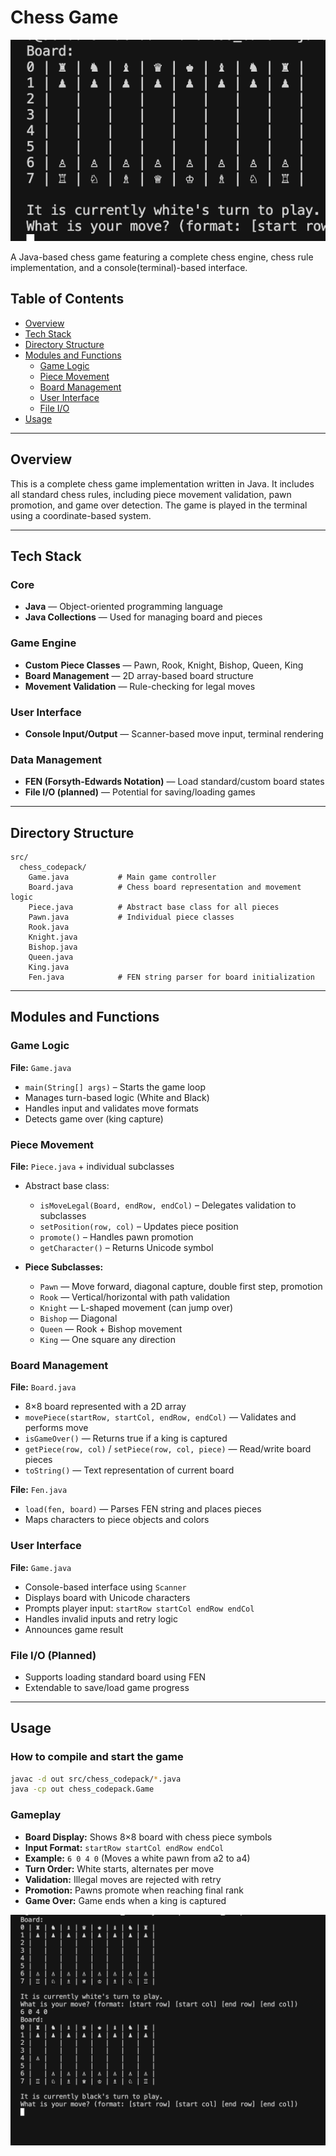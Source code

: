 # Chess Game
![Chess Image](images/Chess_Image.png)

A Java-based chess game featuring a complete chess engine, chess rule implementation, and a console(terminal)-based interface.

## Table of Contents
- [Overview](#overview)
- [Tech Stack](#tech-stack)
- [Directory Structure](#directory-structure)
- [Modules and Functions](#modules-and-functions)
  - [Game Logic](#game-logic)
  - [Piece Movement](#piece-movement)
  - [Board Management](#board-management)
  - [User Interface](#user-interface)
  - [File I/O](#file-io)
- [Usage](#usage)

---

## Overview

This is a complete chess game implementation written in Java. It includes all standard chess rules, including piece movement validation, pawn promotion, and game over detection. The game is played in the terminal using a coordinate-based system.

---

## Tech Stack

### Core
- **Java** — Object-oriented programming language
- **Java Collections** — Used for managing board and pieces

### Game Engine
- **Custom Piece Classes** — Pawn, Rook, Knight, Bishop, Queen, King
- **Board Management** — 2D array-based board structure
- **Movement Validation** — Rule-checking for legal moves

### User Interface
- **Console Input/Output** — Scanner-based move input, terminal rendering

### Data Management
- **FEN (Forsyth-Edwards Notation)** — Load standard/custom board states
- **File I/O (planned)** — Potential for saving/loading games

---

## Directory Structure

```
src/
  chess_codepack/
    Game.java           # Main game controller
    Board.java          # Chess board representation and movement logic
    Piece.java          # Abstract base class for all pieces
    Pawn.java           # Individual piece classes
    Rook.java
    Knight.java
    Bishop.java
    Queen.java
    King.java
    Fen.java            # FEN string parser for board initialization
```

---

## Modules and Functions

### Game Logic

**File:** `Game.java`  
- `main(String[] args)` – Starts the game loop  
- Manages turn-based logic (White and Black)  
- Handles input and validates move formats  
- Detects game over (king capture)

### Piece Movement

**File:** `Piece.java` + individual subclasses  
- Abstract base class:  
  - `isMoveLegal(Board, endRow, endCol)` – Delegates validation to subclasses  
  - `setPosition(row, col)` – Updates piece position  
  - `promote()` – Handles pawn promotion  
  - `getCharacter()` – Returns Unicode symbol

- **Piece Subclasses:**
  - `Pawn` — Move forward, diagonal capture, double first step, promotion
  - `Rook` — Vertical/horizontal with path validation
  - `Knight` — L-shaped movement (can jump over)
  - `Bishop` — Diagonal
  - `Queen` — Rook + Bishop movement
  - `King` — One square any direction

### Board Management

**File:** `Board.java`  
- 8×8 board represented with a 2D array  
- `movePiece(startRow, startCol, endRow, endCol)` — Validates and performs move  
- `isGameOver()` — Returns true if a king is captured  
- `getPiece(row, col)` / `setPiece(row, col, piece)` — Read/write board pieces  
- `toString()` — Text representation of current board

**File:** `Fen.java`  
- `load(fen, board)` — Parses FEN string and places pieces  
- Maps characters to piece objects and colors

### User Interface

**File:** `Game.java`  
- Console-based interface using `Scanner`  
- Displays board with Unicode characters  
- Prompts player input: `startRow startCol endRow endCol`  
- Handles invalid inputs and retry logic  
- Announces game result

### File I/O (Planned)

- Supports loading standard board using FEN  
- Extendable to save/load game progress

---

## Usage

### How to compile and start the game
```bash
javac -d out src/chess_codepack/*.java
java -cp out chess_codepack.Game
```

### Gameplay
- **Board Display:** Shows 8×8 board with chess piece symbols
- **Input Format:** `startRow startCol endRow endCol`
- **Example:** `6 0 4 0` (Moves a white pawn from a2 to a4)
- **Turn Order:** White starts, alternates per move
- **Validation:** Illegal moves are rejected with retry
- **Promotion:** Pawns promote when reaching final rank
- **Game Over:** Game ends when a king is captured

![How to Image](images/How_to.png)
